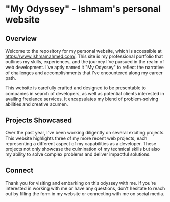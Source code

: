 # "My Odyssey" - Ishmam's personal website

## Overview
Welcome to the repository for my personal website, which is accessible at https://www.ishmamahmed.com/. This site is my professional portfolio that outlines my skills, experiences, and the journey I've pursued in the realm of web development. I've aptly named it "My Odyssey" to reflect the narrative of challenges and accomplishments that I've encountered along my career path. 

This website is carefully crafted and designed to be presentable to companies in search of developers, as well as potential clients interested in availing freelance services. It encapsulates my blend of problem-solving abilities and creative acumen.

## Projects Showcased
Over the past year, I've been working diligently on several exciting projects. This website highlights three of my more recent web projects, each representing a different aspect of my capabilities as a developer. These projects not only showcase the culmination of my technical skills but also my ability to solve complex problems and deliver impactful solutions.

## Connect
Thank you for visiting and embarking on this odyssey with me. If you're interested in working with me or have any questions, don't hesitate to reach out by filling the form in my website or connecting with me on social media.
